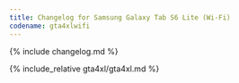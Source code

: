 ```yaml
---
title: Changelog for Samsung Galaxy Tab S6 Lite (Wi-Fi)
codename: gta4xlwifi
---
```


{% include changelog.md %}

{% include_relative gta4xl/gta4xl.md %}
